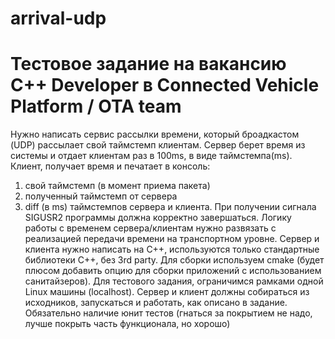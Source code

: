 # arrival-udp

Тестовое задание на вакансию C++ Developer в Connected Vehicle Platform / OTA team
===========================================================================
Нужно написать сервис рассылки времени, который броадкастом  (UDP) рассылает свой таймстемп клиентам.
Сервер берет время из системы и отдает клиентам раз в 100ms, в виде таймстемпа(ms).
Клиент, получает время и печатает в консоль:
1. свой таймстемп (в момент приема пакета)
2. полученный таймстемп от сервера
3. diff (в ms) таймстемпов сервера и клиента.
   При получении сигнала SIGUSR2 программы должна корректно завершаться.
   Логику работы с временем сервера/клиентам нужно развязать с реализацией передачи времени на транспортном уровне.
   Сервер и клиента нужно написать на С++, используются только стандартные библиотеки C++, без 3rd party.
   Для сборки используем cmake (будет плюсом добавить опцию для сборки приложений с использованием санитайзеров).
   Для тестового задания, ограничимся рамками одной Linux машины (localhost).
   Сервер и клиент должны собираться из исходников, запускаться и работать, как описано в задание.
   Обязательно наличие юнит тестов (гнаться за покрытием не надо, лучше покрыть часть функционала, но хорошо)